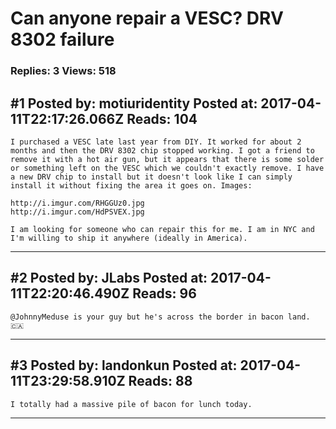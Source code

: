 # Can anyone repair a VESC? DRV 8302 failure

### Replies: 3 Views: 518

## \#1 Posted by: motiuridentity Posted at: 2017-04-11T22:17:26.066Z Reads: 104

```
I purchased a VESC late last year from DIY. It worked for about 2 months and then the DRV 8302 chip stopped working. I got a friend to remove it with a hot air gun, but it appears that there is some solder or something left on the VESC which we couldn't exactly remove. I have a new DRV chip to install but it doesn't look like I can simply install it without fixing the area it goes on. Images: 

http://i.imgur.com/RHGGUz0.jpg
http://i.imgur.com/HdPSVEX.jpg 

I am looking for someone who can repair this for me. I am in NYC and I'm willing to ship it anywhere (ideally in America).
```

---
## \#2 Posted by: JLabs Posted at: 2017-04-11T22:20:46.490Z Reads: 96

```
@JohnnyMeduse is your guy but he's across the border in bacon land. 🇨🇦
```

---
## \#3 Posted by: landonkun Posted at: 2017-04-11T23:29:58.910Z Reads: 88

```
I totally had a massive pile of bacon for lunch today.
```

---
